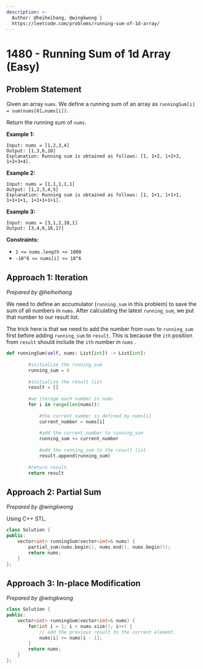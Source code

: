 ```yaml
---
description: >-
  Author: @heiheihang, @wingkwong |
  https://leetcode.com/problems/running-sum-of-1d-array/
---
```


# 1480 - Running Sum of 1d Array (Easy)

## Problem Statement

Given an array `nums`. We define a running sum of an array as `runningSum[i] = sum(nums[0]…nums[i])`.

Return the running sum of `nums`.

**Example 1:**

```
Input: nums = [1,2,3,4]
Output: [1,3,6,10]
Explanation: Running sum is obtained as follows: [1, 1+2, 1+2+3, 1+2+3+4].
```

**Example 2:**

```
Input: nums = [1,1,1,1,1]
Output: [1,2,3,4,5]
Explanation: Running sum is obtained as follows: [1, 1+1, 1+1+1, 1+1+1+1, 1+1+1+1+1].
```

**Example 3:**

```
Input: nums = [3,1,2,10,1]
Output: [3,4,6,16,17] 
```

**Constraints:**

* `1 <= nums.length <= 1000`
* `-10^6 <= nums[i] <= 10^6`

## Approach 1: Iteration

_Prepared by @heiheihang_

We need to define an accumulator (`running_sum` in this problem) to save the sum of all numbers in `nums`. After calculating the latest `running_sum`, we put that number to our result list.

The trick here is that we need to add the number from `nums` to `running_sum` first before adding `running_sum` to `result`. This is because the `ith` position from `result` should include the `ith` number in `nums` .

```python
def runningSum(self, nums: List[int]) -> List[int]:
        
        #initialize the running_sum
        running_sum = 0
        
        #initialize the result list
        result = []
        
        #we iterage each number in nums
        for i in range(len(nums)):
            
            #the current number is defined by nums[i]
            current_number = nums[i]
            
            #add the current_number to running_sum
            running_sum += current_number
            
            #add the running_sum to the result list
            result.append(running_sum)
        
        #return result
        return result
```

## Approach 2: Partial Sum

_Prepared by @wingkwong_

Using C++ STL.

```cpp
class Solution {
public:
    vector<int> runningSum(vector<int>& nums) {
        partial_sum(nums.begin(), nums.end(), nums.begin());
        return nums;
    }
};
```

## Approach 3: In-place Modification

_Prepared by @wingkwong_

```cpp
class Solution {
public:
    vector<int> runningSum(vector<int>& nums) {
        for(int i = 1; i < nums.size(); i++) {
            // add the previous result to the current element.
            nums[i] += nums[i - 1];
        }
        return nums;
    }
};
```
